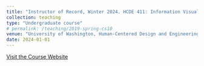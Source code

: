 ```yaml
---
title: "Instructor of Record, Winter 2024. HCDE 411: Information Visualization"
collection: teaching
type: "Undergraduate course"
# permalink: /teaching/2019-spring-cs10
venue: "University of Washington, Human-Centered Design and Engineering"
date: 2024-01-01
---
```


[Visit the Course Website](https://myplan.uw.edu/course/#/courses/HCDE411)
